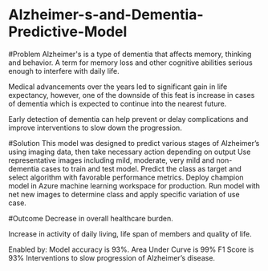 # Alzheimer-s-and-Dementia-Predictive-Model
#Problem
Alzheimer's is a type of dementia that affects memory, thinking and behavior. A term for memory loss and other cognitive abilities serious enough to interfere with daily life. 

Medical advancements over the years led to significant gain in life expectancy, however, one of the downside of this feat is increase in cases of dementia which is expected to continue into the nearest future.

Early detection of  dementia can help prevent or delay complications and improve interventions to slow down the progression.

#Solution
This model was designed to predict various stages of Alzheimer’s using imaging data, then take necessary action depending on output
Use representative images including mild, moderate, very mild and non-dementia cases to train and test model.
Predict the class as target and select algorithm with favorable performance metrics.
Deploy champion model in Azure machine learning workspace for production.
Run model with net new images to determine class and apply specific variation of use case. 

#Outcome
Decrease in overall healthcare burden.

Increase in activity of daily living, life span of members and quality of life.

Enabled by:
Model accuracy is 93%.
Area Under Curve is 99%
F1 Score is 93%
Interventions to slow progression of Alzheimer’s disease.





